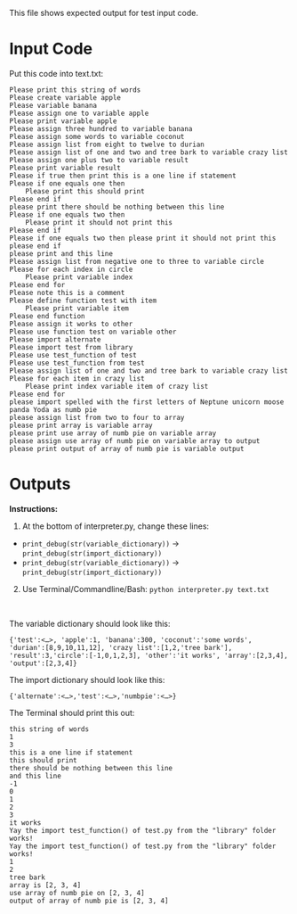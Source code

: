 This file shows expected output for test input code.

# Input Code

Put this code into text.txt:

```
Please print this string of words
Please create variable apple
Please variable banana
Please assign one to variable apple
Please print variable apple
Please assign three hundred to variable banana
Please assign some words to variable coconut
Please assign list from eight to twelve to durian
Please assign list of one and two and tree bark to variable crazy list
Please assign one plus two to variable result
Please print variable result
Please if true then print this is a one line if statement
Please if one equals one then
    Please print this should print
Please end if
please print there should be nothing between this line
Please if one equals two then
    Please print it should not print this
Please end if
Please if one equals two then please print it should not print this please end if
please print and this line
Please assign list from negative one to three to variable circle
Please for each index in circle
    Please print variable index
Please end for
Please note this is a comment
Please define function test with item
    Please print variable item
Please end function
Please assign it works to other
Please use function test on variable other
Please import alternate
Please import test from library
Please use test_function of test
Please use test_function from test
Please assign list of one and two and tree bark to variable crazy list
Please for each item in crazy list
    Please print index variable item of crazy list
Please end for
please import spelled with the first letters of Neptune unicorn moose panda Yoda as numb pie
please assign list from two to four to array
please print array is variable array
please print use array of numb pie on variable array
please assign use array of numb pie on variable array to output
please print output of array of numb pie is variable output
```

# Outputs

**Instructions:**

1. At the bottom of interpreter.py, change these lines:
  * `print_debug(str(variable_dictionary))` -> `print_debug(str(import_dictionary))`
  * `print_debug(str(variable_dictionary))` -> `print_debug(str(import_dictionary))`
2. Use Terminal/Commandline/Bash: `python interpreter.py text.txt`

<br>

The variable dictionary should look like this:

```
{'test':<…>, 'apple':1, 'banana':300, 'coconut':'some words', 'durian':[8,9,10,11,12], 'crazy list':[1,2,'tree bark'], 'result':3,'circle':[-1,0,1,2,3], 'other':'it works', 'array':[2,3,4], 'output':[2,3,4]}
```

The import dictionary should look like this:

```
{'alternate':<…>,'test':<…>,'numbpie':<…>}
```

The Terminal should print this out:

```
this string of words
1
3
this is a one line if statement
this should print
there should be nothing between this line
and this line
-1
0
1
2
3
it works
Yay the import test_function() of test.py from the "library" folder works!
Yay the import test_function() of test.py from the "library" folder works!
1
2
tree bark
array is [2, 3, 4]
use array of numb pie on [2, 3, 4]
output of array of numb pie is [2, 3, 4]
```